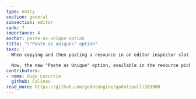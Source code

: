 ```yaml
---
type: entry
section: general
subsection: editor
rank: 7
importance: 4
anchor: paste-as-unique-option
title: "\"Paste as unique\" option"
text: |
  When copying and then pasting a resource in an editor inspector slot, it usually pastes a reference to the copied resources. If you wanted a unique copy instead, you had to manually click on "Make Unique" afterwards.

  Now, the new "Paste as Unique" option, available in the resource picker dropdown, makes the operation way less tedious.
contributors:
- name: Hugo Locurcio
  github: Calinou
read_more: https://github.com/godotengine/godot/pull/103980
---
```

